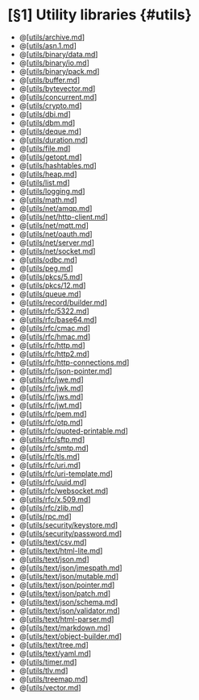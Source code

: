 [§1] Utility libraries {#utils}
=============

* @[[utils/archive.md](utils/archive.md)]
* @[[utils/asn.1.md](utils/asn.1.md)]
* @[[utils/binary/data.md](utils/binary/data.md)]
* @[[utils/binary/io.md](utils/binary/io.md)]
* @[[utils/binary/pack.md](utils/binary/pack.md)]
* @[[utils/buffer.md](utils/buffer.md)]
* @[[utils/bytevector.md](utils/bytevector.md)]
* @[[utils/concurrent.md](utils/concurrent.md)]
* @[[utils/crypto.md](utils/crypto.md)]
* @[[utils/dbi.md](utils/dbi.md)]
* @[[utils/dbm.md](utils/dbm.md)]
* @[[utils/deque.md](utils/deque.md)]
* @[[utils/duration.md](utils/duration.md)]
* @[[utils/file.md](utils/file.md)]
* @[[utils/getopt.md](utils/getopt.md)]
* @[[utils/hashtables.md](utils/hashtables.md)]
* @[[utils/heap.md](utils/heap.md)]
* @[[utils/list.md](utils/list.md)]
* @[[utils/logging.md](utils/logging.md)]
* @[[utils/math.md](utils/math.md)]
* @[[utils/net/amqp.md](utils/net/amqp.md)]
* @[[utils/net/http-client.md](utils/net/http-client.md)]
* @[[utils/net/mqtt.md](utils/net/mqtt.md)]
* @[[utils/net/oauth.md](utils/net/oauth.md)]
* @[[utils/net/server.md](utils/net/server.md)]
* @[[utils/net/socket.md](utils/net/socket.md)]
* @[[utils/odbc.md](utils/odbc.md)]
* @[[utils/peg.md](utils/peg.md)]
* @[[utils/pkcs/5.md](utils/pkcs/5.md)]
* @[[utils/pkcs/12.md](utils/pkcs/12.md)]
* @[[utils/queue.md](utils/queue.md)]
* @[[utils/record/builder.md](utils/record/builder.md)]
* @[[utils/rfc/5322.md](utils/rfc/5322.md)]
* @[[utils/rfc/base64.md](utils/rfc/base64.md)]
* @[[utils/rfc/cmac.md](utils/rfc/cmac.md)]
* @[[utils/rfc/hmac.md](utils/rfc/hmac.md)]
* @[[utils/rfc/http.md](utils/rfc/http.md)]
* @[[utils/rfc/http2.md](utils/rfc/http2.md)]
* @[[utils/rfc/http-connections.md](utils/rfc/http-connections.md)]
* @[[utils/rfc/json-pointer.md](utils/rfc/json-pointer.md)]
* @[[utils/rfc/jwe.md](utils/rfc/jwe.md)]
* @[[utils/rfc/jwk.md](utils/rfc/jwk.md)]
* @[[utils/rfc/jws.md](utils/rfc/jws.md)]
* @[[utils/rfc/jwt.md](utils/rfc/jwt.md)]
* @[[utils/rfc/pem.md](utils/rfc/pem.md)]
* @[[utils/rfc/otp.md](utils/rfc/otp.md)]
* @[[utils/rfc/quoted-printable.md](utils/rfc/quoted-printable.md)]
* @[[utils/rfc/sftp.md](utils/rfc/sftp.md)]
* @[[utils/rfc/smtp.md](utils/rfc/smtp.md)]
* @[[utils/rfc/tls.md](utils/rfc/tls.md)]
* @[[utils/rfc/uri.md](utils/rfc/uri.md)]
* @[[utils/rfc/uri-template.md](utils/rfc/uri-template.md)]
* @[[utils/rfc/uuid.md](utils/rfc/uuid.md)]
* @[[utils/rfc/websocket.md](utils/rfc/websocket.md)]
* @[[utils/rfc/x.509.md](utils/rfc/x.509.md)]
* @[[utils/rfc/zlib.md](utils/rfc/zlib.md)]
* @[[utils/rpc.md](utils/rpc.md)]
* @[[utils/security/keystore.md](utils/security/keystore.md)]
* @[[utils/security/password.md](utils/security/password.md)]
* @[[utils/text/csv.md](utils/text/csv.md)]
* @[[utils/text/html-lite.md](utils/text/html-lite.md)]
* @[[utils/text/json.md](utils/text/json.md)]
* @[[utils/text/json/jmespath.md](utils/text/json/jmespath.md)]
* @[[utils/text/json/mutable.md](utils/text/json/mutable.md)]
* @[[utils/text/json/pointer.md](utils/text/json/pointer.md)]
* @[[utils/text/json/patch.md](utils/text/json/patch.md)]
* @[[utils/text/json/schema.md](utils/text/json/schema.md)]
* @[[utils/text/json/validator.md](utils/text/json/validator.md)]
* @[[utils/text/html-parser.md](utils/text/html-parser.md)]
* @[[utils/text/markdown.md](utils/text/markdown.md)]
* @[[utils/text/object-builder.md](utils/text/object-builder.md)]
* @[[utils/text/tree.md](utils/text/tree.md)]
* @[[utils/text/yaml.md](utils/text/yaml.md)]
* @[[utils/timer.md](utils/timer.md)]
* @[[utils/tlv.md](utils/tlv.md)]
* @[[utils/treemap.md](utils/treemap.md)]
* @[[utils/vector.md](utils/vector.md)]
